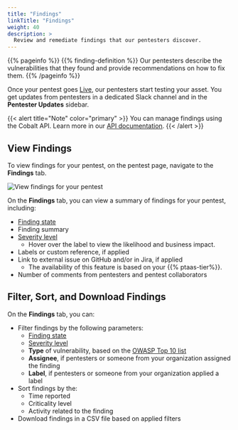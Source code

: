 ```yaml
---
title: "Findings"
linkTitle: "Findings"
weight: 40
description: >
  Review and remediate findings that our pentesters discover.
---
```


{{% pageinfo %}}
{{% finding-definition %}} Our pentesters describe the vulnerabilities that they found and provide recommendations on how to fix them.
{{% /pageinfo %}}

Once your pentest goes [Live](/platform-deep-dive/pentests/pentest-process/pentest-states/), our pentesters start testing your asset. You get updates from pentesters in a dedicated Slack channel and in the **Pentester Updates** sidebar.

{{< alert title="Note" color="primary" >}}
You can manage findings using the Cobalt API. Learn more in our [API documentation](https://docs.cobalt.io/v2/#findings).
{{< /alert >}}

## View Findings

To view findings for your pentest, on the pentest page, navigate to the **Findings** tab.

![View findings for your pentest](/deepdive/ViewFindings.png "View findings for your pentest")

On the **Findings** tab, you can view a summary of findings for your pentest, including:

- [Finding state](/platform-deep-dive/pentests/findings/finding-states/)
- Finding summary
- [Severity level](/platform-deep-dive/pentests/findings/severity-levels/)
  - Hover over the label to view the likelihood and business impact.
- Labels or custom reference, if applied
- Link to external issue on GitHub and/or in Jira, if applied
  - The availability of this feature is based on your {{% ptaas-tier%}}.
- Number of comments from pentesters and pentest collaborators

## Filter, Sort, and Download Findings

On the **Findings** tab, you can:

- Filter findings by the following parameters:
  - [Finding state](/platform-deep-dive/pentests/findings/finding-states/)
  - [Severity level](/platform-deep-dive/pentests/findings/severity-levels/)
  - **Type** of vulnerability, based on the [OWASP Top 10 list](https://owasp.org/www-project-top-ten/)
  - **Assignee**, if pentesters or someone from your organization assigned the finding
  - **Label**, if pentesters or someone from your organization applied a label
- Sort findings by the:
  - Time reported
  - Criticality level
  - Activity related to the finding
- Download findings in a CSV file based on applied filters
